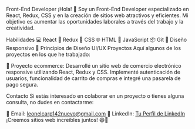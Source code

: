 Front-End Developer
¡Hola! 👋 Soy un Front-End Developer especializado en React, Redux, CSS y en la creación de sitios web atractivos y eficientes. Mi objetivo es aumentar las oportunidades laborales a través del trabajo y la creatividad.

Habilidades
💻 React
🔗 Redux
🎨 CSS
🌐 HTML
🚀 JavaScript
📦 Git
🌟 Diseño Responsivo
🎨 Principios de Diseño UI/UX
Proyectos
Aquí algunos de los proyectos en los que he trabajado:

🛒 Proyecto ecommerce: Desarrollé un sitio web de comercio electrónico responsive utilizando React, Redux y CSS. Implementé autenticación de usuarios, funcionalidad de carrito de compras e integré una pasarela de pago segura.

Contacto
Si estás interesado en colaborar en un proyecto o tienes alguna consulta, no dudes en contactarme:

📧 Email: leonelcarp142nuevo@gmail.com
💼 LinkedIn: [Tu Perfil de LinkedIn](https://www.linkedin.com/in/leonelchatard/)
¡Creemos sitios web increíbles juntos! 😄🚀






